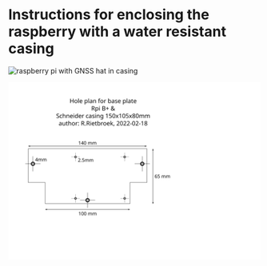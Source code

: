 # Instructions for enclosing the raspberry with a water resistant casing




![raspberry pi with GNSS hat in casing](./rpi_in-casing.jpg)


![Hole plan](./Holeplan_schneiderbox.svg)
